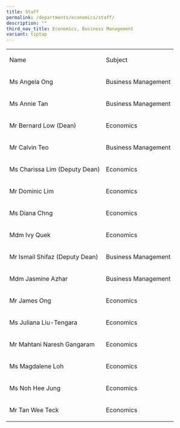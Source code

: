 ```yaml
---
title: Staff
permalink: /departments/economics/staff/
description: ""
third_nav_title: Economics, Business Management
variant: tiptap
---
```

<table style="minWidth: 50px">
<colgroup>
<col>
<col>
</colgroup>
<tbody>
<tr>
<td rowspan="1" colspan="1">
<p>Name</p>
</td>
<td rowspan="1" colspan="1">
<p>Subject</p>
</td>
</tr>
<tr>
<td rowspan="1" colspan="1">
<p>Ms Angela Ong</p>
</td>
<td rowspan="1" colspan="1">
<p>Business Management</p>
</td>
</tr>
<tr>
<td rowspan="1" colspan="1">
<p>Ms Annie Tan</p>
</td>
<td rowspan="1" colspan="1">
<p>Business Management</p>
</td>
</tr>
<tr>
<td rowspan="1" colspan="1">
<p>Mr Bernard Low (Dean)</p>
</td>
<td rowspan="1" colspan="1">
<p>Economics</p>
</td>
</tr>
<tr>
<td rowspan="1" colspan="1">
<p>Mr Calvin Teo</p>
</td>
<td rowspan="1" colspan="1">
<p>Business Management</p>
</td>
</tr>
<tr>
<td rowspan="1" colspan="1">
<p>Ms Charissa Lim (Deputy Dean)</p>
</td>
<td rowspan="1" colspan="1">
<p>Economics</p>
</td>
</tr>
<tr>
<td rowspan="1" colspan="1">
<p>Mr Dominic Lim</p>
</td>
<td rowspan="1" colspan="1">
<p>Economics</p>
</td>
</tr>
<tr>
<td rowspan="1" colspan="1">
<p>Ms Diana Chng</p>
</td>
<td rowspan="1" colspan="1">
<p>Economics</p>
</td>
</tr>
<tr>
<td rowspan="1" colspan="1">
<p>Mdm Ivy Quek</p>
</td>
<td rowspan="1" colspan="1">
<p>Economics</p>
</td>
</tr>
<tr>
<td rowspan="1" colspan="1">
<p>Mr Ismail Shifaz (Deputy Dean)</p>
</td>
<td rowspan="1" colspan="1">
<p>Business Management</p>
</td>
</tr>
<tr>
<td rowspan="1" colspan="1">
<p>Mdm Jasmine Azhar</p>
</td>
<td rowspan="1" colspan="1">
<p>Business Management</p>
</td>
</tr>
<tr>
<td rowspan="1" colspan="1">
<p>Mr James Ong</p>
</td>
<td rowspan="1" colspan="1">
<p>Economics</p>
</td>
</tr>
<tr>
<td rowspan="1" colspan="1">
<p>Ms Juliana Liu-Tengara</p>
</td>
<td rowspan="1" colspan="1">
<p>Economics</p>
</td>
</tr>
<tr>
<td rowspan="1" colspan="1">
<p>Mr Mahtani Naresh Gangaram</p>
</td>
<td rowspan="1" colspan="1">
<p>Economics</p>
</td>
</tr>
<tr>
<td rowspan="1" colspan="1">
<p>Ms Magdalene Loh</p>
</td>
<td rowspan="1" colspan="1">
<p>Economics</p>
</td>
</tr>
<tr>
<td rowspan="1" colspan="1">
<p>Ms Noh Hee Jung</p>
</td>
<td rowspan="1" colspan="1">
<p>Economics</p>
</td>
</tr>
<tr>
<td rowspan="1" colspan="1">
<p>Mr Tan Wee Teck</p>
</td>
<td rowspan="1" colspan="1">
<p>Economics</p>
</td>
</tr>
</tbody>
</table>
<p></p>